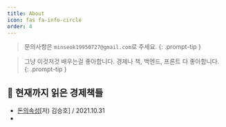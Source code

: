 ```yaml
---
title: About
icon: fas fa-info-circle
order: 4
---
```


> 문의사항은 `minseok19950727@gmail.com`로 주세요.
{: .prompt-tip }

> 그냥 이것저것 배우는걸 좋아합니다. 경제나 책, 백엔드, 프론트 다 좋아합니다.
{: .prompt-tip }


## 📖 현재까지 읽은 경제책들

- [돈의속성](https://kkminseok.github.io/posts/book1/)[저) 김승호] / 2021.10.31
- 